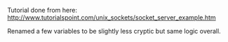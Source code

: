 Tutorial done from here: http://www.tutorialspoint.com/unix_sockets/socket_server_example.htm

Renamed a few variables to be slightly less cryptic but same logic overall.
